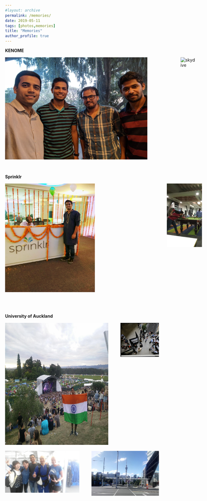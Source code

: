 ```yaml
---
#layout: archive
permalink: /memories/
date: 2019-05-11
tags: [photos,memories]
title: "Memories"
author_profile: true
---
```

<!-- 
<div>
	<p> INTERNSHIP @CISCO SYSTEM</p>
	<img src="/images/memories/cisco.jpg" width="42" height="42">
	<img src="/images/memories/party.jpg" width="42" height="42">
</div>

<div> 
	<p> University of Auckland</p>
	<img src="/images/memories/skydive.jpg" width="42" height="42" display='block'>
</div>
 -->
<p><b>KENOME</b></p>
<div id="banner" style="overflow: hidden; display: flex; justify-content:space-around; width: 128%">
        <div class="" style="display: inline-block;width: 414%">
            <img src="/images/memories/Kenome/meeting.jpg" style="width:84%;height: 95%">
        </div>
        <div class="" style="display: inline-block;">
            <img src="/images/memories/Kenome/target-1.jpg" hspace="20" alt="skydive" style="width:80%;height: 95%">
        </div>
</div>


<br>
<p><b>Sprinklr</b></p>
<div id="banner" style="overflow: hidden; display: flex; justify-content:space-around; width: 128%">
        <div class="" style="display: inline-block;width: 414%">
            <img src="/images/memories/Sprinklr/sprinklr-diwali.jpg" style="width:60%;height: 90%">
        </div>
        <div class="" style="display: inline-block;">
            <img src="/images/memories/Sprinklr/sprinklr-pool.jpg" hspace="40" alt="skydive" style="width:100%">
        </div>
</div>


<br>
<p> <b>University of Auckland</b></p>
<div id="uoa1" style="overflow: hidden; display: flex; justify-content:space-around;">
        <div class="" style="display: inline-block;">
            <img src="/images/memories/UOA/RnV.jpg" alt="skydive" style="width: 2250px;height: 400px;">
        </div>
        <div class="" style="display: inline-block;">
            <img src="/images/memories/UOA/poster.png" hspace="40" style="width:100%;">
        </div>
</div>
<br>
<div id="uoa2" style="overflow: hidden; display: flex; justify-content:space-around;">
        <div class="" style="display: inline-block;">
            <img src="/images/memories/UOA/skydive.jpg" style="width:100%;">
        </div>
        <div class="" style="display: inline-block;">
            <img src="/images/memories/UOA/nz-skyline.jpg" hspace="40" alt="skydive" style="width:100%">
        </div>
</div>